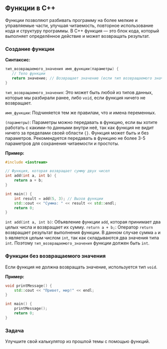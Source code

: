 ﻿## Функции в C++

Функции позволяют разбивать программу на более мелкие и управляемые части, улучшая читаемость, повторное использование кода и структуру программы. В C++ функция — это блок кода, который выполняет определённое действие и может возвращать результат.

### Создание функции

**Синтаксис:**
```cpp
тип_возвращаемого_значения имя_функции(параметры) {
   // Тело функции
   return значение; // Возвращает значение (если тип возвращаемого значения не void)
}
```
`тип_возвращаемого_значения`: Это может быть любой из типов данных, которые мы разбирали ранее, либо `void`, если функция ничего не возвращает.

`имя_функции`: Подчиняется тем же правилам, что и имена переменных.

`(параметры)`: Параметры можно передавать в функцию, если вы хотите работать с какими-то данными внутри неё, так как функция не видит ничего за пределами своей области `{}`. Функция может быть и без параметров. Рекомендуется передавать в функцию не более 3-5 параметров для сохранения читаемости и простоты.

**Пример:**
```cpp
#include <iostream>

// Функция, которая возвращает сумму двух чисел
int add(int a, int b) {
    return a + b;
}

int main() {
    int result = add(5, 3); // Вызов функции
    std::cout << "Сумма: " << result << std::endl;
    return 0;
}
```

`int add(int a, int b)`: Объявление функции `add`, которая принимает два целых числа и возвращает их сумму.
`return a + b;`: Оператор `return` возвращает результат выполнения функции. В данном случае сумма `a` и `b` является целым числом `int`, так как складываются два значения типа `int`. Поэтому `тип_возвращаемого_значения` функции должен быть `int`.

### Функции без возвращаемого значения

Если функция не должна возвращать значение, используется тип `void`.

**Пример:**
```cpp
void printMessage() {
    std::cout << "Привет, мир!" << endl;
}

int main() {
    printMessage();
    return 0;
}
```

### Задача

Улучшите свой калькулятор из прошлой темы с помощью функций.